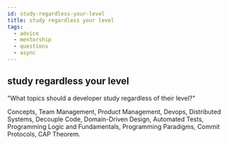 ```yaml
---
id: study-regardless-your-level
title: study regardless your level
tags:
  - advice
  - mentorship
  - questions
  - async
---
```


## study regardless your level

"What topics should a developer study regardless of their level?"

Concepts, Team Management, Product Management, Devops, Distributed Systems, Decouple Code, Domain-Driven Design, Automated Tests, Programming Logic and Fundamentals, Programming Paradigms, Commit Protocols, CAP Theorem.
